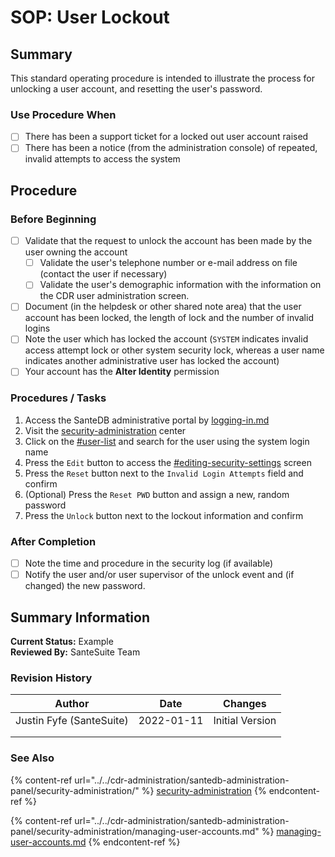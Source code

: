 # SOP: User Lockout

## Summary

This standard operating procedure is intended to illustrate the process for unlocking a user account, and resetting the user's password.&#x20;

### Use Procedure When

* [ ] There has been a support ticket for a locked out user account raised
* [ ] There has been a notice (from the administration console) of repeated, invalid attempts to access the system

## Procedure

### Before Beginning

* [ ] Validate that the request to unlock the account has been made by the user owning the account
  * [ ] Validate the user's telephone number or e-mail address on file (contact the user if necessary)
  * [ ] Validate the user's demographic information with the information on the CDR user administration screen.
* [ ] Document (in the helpdesk or other shared note area) that the user account has been locked, the length of lock and the number of invalid logins
* [ ] Note the user which has locked the account (`SYSTEM` indicates invalid access attempt lock or other system security lock, whereas a user name indicates another administrative user has locked the account)
* [ ] Your account has the **Alter Identity** permission

### Procedures / Tasks

1. Access the SanteDB administrative portal by [logging-in.md](../../cdr-administration/santedb-administration-panel/logging-in.md "mention")
2. Visit the [security-administration](../../cdr-administration/santedb-administration-panel/security-administration/ "mention") center
3. Click on the [#user-list](../../cdr-administration/santedb-administration-panel/security-administration/managing-user-accounts.md#user-list "mention") and search for the user using the system login name
4. Press the `Edit` button to access the [#editing-security-settings](../../cdr-administration/santedb-administration-panel/security-administration/managing-user-accounts.md#editing-security-settings "mention") screen
5. Press the `Reset` button next to the `Invalid Login Attempts` field and confirm
6. (Optional) Press the `Reset PWD` button and assign a new, random password
7. Press the `Unlock` button next to the lockout information and confirm

### After Completion

* [ ] Note the time and procedure in the security log (if available)
* [ ] Notify the user and/or user supervisor of the unlock event and (if changed) the new password.

## Summary Information

**Current Status:**  Example\
**Reviewed By:** SanteSuite Team

### **Revision History**

| Author                   | Date       | Changes         |
| ------------------------ | ---------- | --------------- |
| Justin Fyfe (SanteSuite) | 2022-01-11 | Initial Version |
|                          |            |                 |
|                          |            |                 |

### See Also

{% content-ref url="../../cdr-administration/santedb-administration-panel/security-administration/" %}
[security-administration](../../cdr-administration/santedb-administration-panel/security-administration/)
{% endcontent-ref %}

{% content-ref url="../../cdr-administration/santedb-administration-panel/security-administration/managing-user-accounts.md" %}
[managing-user-accounts.md](../../cdr-administration/santedb-administration-panel/security-administration/managing-user-accounts.md)
{% endcontent-ref %}
